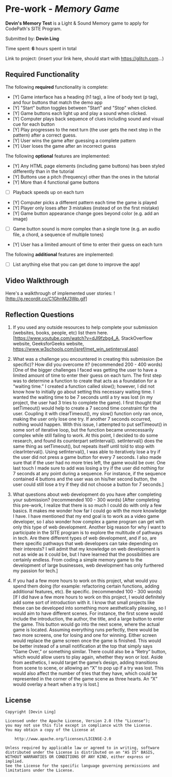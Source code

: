 # Pre-work - *Memory Game*

**Devin's Memory Test** is a Light & Sound Memory game to apply for CodePath's SITE Program. 

Submitted by: **Devin Ling**

Time spent: **6** hours spent in total

Link to project: (insert your link here, should start with https://glitch.com...)

## Required Functionality

The following **required** functionality is complete:

* [Y] Game interface has a heading (h1 tag), a line of body text (p tag), and four buttons that match the demo app
* [Y] "Start" button toggles between "Start" and "Stop" when clicked. 
* [Y] Game buttons each light up and play a sound when clicked. 
* [Y] Computer plays back sequence of clues including sound and visual cue for each button
* [Y] Play progresses to the next turn (the user gets the next step in the pattern) after a correct guess. 
* [Y] User wins the game after guessing a complete pattern
* [Y] User loses the game after an incorrect guess

The following **optional** features are implemented:

* [Y] Any HTML page elements (including game buttons) has been styled differently than in the tutorial
* [Y] Buttons use a pitch (frequency) other than the ones in the tutorial
* [Y] More than 4 functional game buttons
* [ ] Playback speeds up on each turn
* [Y] Computer picks a different pattern each time the game is played
* [Y] Player only loses after 3 mistakes (instead of on the first mistake)
* [Y] Game button appearance change goes beyond color (e.g. add an image)
* [ ] Game button sound is more complex than a single tone (e.g. an audio file, a chord, a sequence of multiple tones)
* [Y] User has a limited amount of time to enter their guess on each turn

The following **additional** features are implemented:

- [ ] List anything else that you can get done to improve the app!

## Video Walkthrough

Here's a walkthrough of implemented user stories:
![http://g.recordit.co/C1GhnMJ3Wp.gif]


## Reflection Questions
1. If you used any outside resources to help complete your submission (websites, books, people, etc) list them here. 
[https://www.youtube.com/watch?v=dJl9fzbg4_A, StackOverflow website, GeeksforGeeks website, https://www.w3schools.com/jsref/met_win_setinterval.asp]

2. What was a challenge you encountered in creating this submission (be specific)? How did you overcome it? (recommended 200 - 400 words) 
[One of the bigger challenges I faced was getting the user to have a limited amount of time to enter their guess on each turn. The first step was to determine a function to create that acts as a 
foundation for a “waiting time.” I created a function called slow(); however, I did not know how to initially go about setting this necessary waiting time. I wanted the waiting time to be 7 seconds 
until a try was lost (in my project, the user had 3 tries to complete the game). I first thought that setTimeout() would help to create a 7 second time constraint for the user. Coupling it with 
clearTimeout(), my slow() function only ran once, making the user only lose one try. If another 7 seconds occurred, nothing would happen. With this issue, I attempted to put setTimeout() in some 
sort of iterative loop, but the function became unnecessarily complex while still failing to work. At this point, I decided to do some research, and found its counterpart setInterval(). setInterval() 
does the same thing as setTimeout(), but repeats itself until told to stop with clearInterval(). Using setInterval(), I was able to iteratively lose a try if the user did not press a game button for 
every 7 seconds. I also made sure that if the user had no more tries left, the game would be over. One last touch I made sure to add was losing a try if the user did nothing for 7 seconds at any 
point during a sequence. For instance, if the sequence contained 4 buttons and the user was on his/her second button, the user could still lose a try if they did not choose a button for 7 seconds.]

3. What questions about web development do you have after completing your submission? (recommended 100 - 300 words) 
[After completing this pre-work, I realize that there is so much I could do with only a few basics. It makes me wonder how far I could go with the more knowledge I have. I have mentioned that my 
end goal is to work as a video game developer, so I also wonder how complex a game program can get with only this type of web development. Another big reason for why I want to participate in the 
SITE program is to explore the multitude of pathways in tech. Are there different types of web development, and if so, are there specific pathways that web developers can take depending on their interests? 
I will admit that my knowledge on web development is not as wide as it could be, but I have learned that the possibilities are certainly endless. From coding a simple memory game to the development of 
large businesses, web development has only furthered my passion for tech.]

4. If you had a few more hours to work on this project, what would you spend them doing (for example: refactoring certain functions, adding additional features, etc). Be specific. (recommended 100 - 300 words) 
[If I did have a few more hours to work on this project, I would definitely add some sort of introduction with it. I know that small projects like these can be developed into something more aesthetically 
pleasing, so I would aim to have different scenes. For instance, the first scene would include the introduction, the author, the title, and a large button to enter the game. This button would go into the 
next scene, where the actual game is located. Assuming everything runs perfectly, there would be two more screens, one for losing and one for winning. Either screen would replace the game screen once the 
game is finished. This would be better instead of a small notification at the top that simply says “Game Over,” or something similar. There could also be a “Retry” button, which would allow users to play 
again, whether they won or lost. Aside from aesthetics, I would target the game’s design, adding transitions from scene to scene, or allowing an “X” to pop up if a try was lost. This would also affect the 
number of tries that they have, which could be represented in the corner of the game scene as three hearts. An “X” would overlay a heart when a try is lost.]



## License

    Copyright [Devin Ling]

    Licensed under the Apache License, Version 2.0 (the "License");
    you may not use this file except in compliance with the License.
    You may obtain a copy of the License at

        http://www.apache.org/licenses/LICENSE-2.0

    Unless required by applicable law or agreed to in writing, software
    distributed under the License is distributed on an "AS IS" BASIS,
    WITHOUT WARRANTIES OR CONDITIONS OF ANY KIND, either express or implied.
    See the License for the specific language governing permissions and
    limitations under the License.
